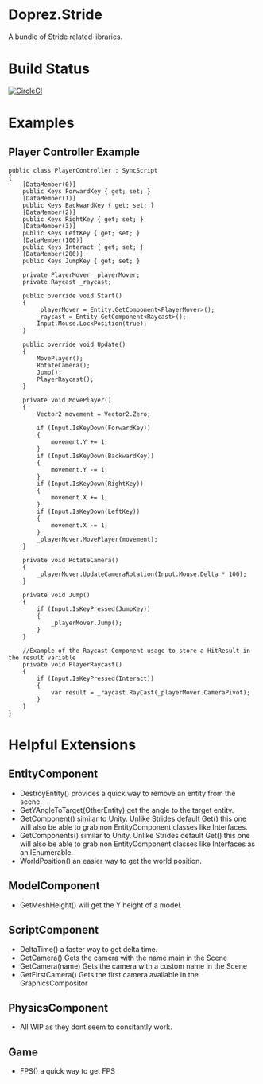 # Doprez.Stride
A bundle of Stride related libraries.

# Build Status
[![CircleCI](https://dl.circleci.com/status-badge/img/gh/Doprez/Doprez.Stride/tree/master.svg?style=svg)](https://dl.circleci.com/status-badge/redirect/gh/Doprez/Doprez.Stride/tree/master)

# Examples

## Player Controller Example

```
public class PlayerController : SyncScript
{
	[DataMember(0)]
	public Keys ForwardKey { get; set; }
	[DataMember(1)]
	public Keys BackwardKey { get; set; }
	[DataMember(2)]
	public Keys RightKey { get; set; }
	[DataMember(3)]
	public Keys LeftKey { get; set; }
	[DataMember(100)]
	public Keys Interact { get; set; }
	[DataMember(200)]
	public Keys JumpKey { get; set; }

	private PlayerMover _playerMover;
	private Raycast _raycast;

	public override void Start()
	{
		_playerMover = Entity.GetComponent<PlayerMover>();
		_raycast = Entity.GetComponent<Raycast>();
		Input.Mouse.LockPosition(true);
	}

	public override void Update()
	{
		MovePlayer();
		RotateCamera();
		Jump();
		PlayerRaycast();
	}

	private void MovePlayer()
	{
		Vector2 movement = Vector2.Zero;

		if (Input.IsKeyDown(ForwardKey))
		{
			movement.Y += 1;
		}
		if (Input.IsKeyDown(BackwardKey))
		{
			movement.Y -= 1;
		}
		if (Input.IsKeyDown(RightKey))
		{
			movement.X += 1;
		}
		if (Input.IsKeyDown(LeftKey))
		{
			movement.X -= 1;
		}
		_playerMover.MovePlayer(movement);
	}

	private void RotateCamera()
	{
		_playerMover.UpdateCameraRotation(Input.Mouse.Delta * 100);
	}

	private void Jump()
	{
		if (Input.IsKeyPressed(JumpKey))
		{
			_playerMover.Jump();
		}
	}

	//Example of the Raycast Component usage to store a HitResult in the result variable
	private void PlayerRaycast()
	{
		if (Input.IsKeyPressed(Interact))
		{
			var result = _raycast.RayCast(_playerMover.CameraPivot);
		}
	}
}
```

# Helpful Extensions

## EntityComponent

 - DestroyEntity() provides a quick way to remove an entity from the scene.
 - GetYAngleToTarget(OtherEntity) get the angle to the target entity.
 - GetComponent() similar to Unity. Unlike Strides default Get() this one will also be able to grab non EntityComponent classes like Interfaces.
 - GetComponents() similar to Unity. Unlike Strides default Get() this one will also be able to grab non EntityComponent classes like Interfaces as an IEnumerable.
 - WorldPosition() an easier way to get the world position.

## ModelComponent

 - GetMeshHeight() will get the Y height of a model.

## ScriptComponent

 - DeltaTime() a faster way to get delta time.
 - GetCamera() Gets the camera with the name main in the Scene
 - GetCamera(name) Gets the camera with a custom name in the Scene
 - GetFirstCamera() Gets the first camera available in the GraphicsCompositor

## PhysicsComponent

 - All WIP as they dont seem to consitantly work.

## Game

- FPS() a quick way to get FPS
